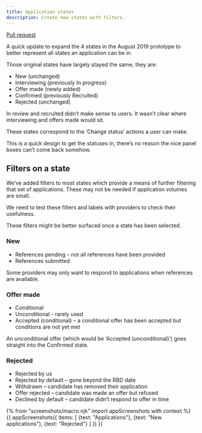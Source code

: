 ```yaml
---
title: Application states
description: Create new states with filters.
---
```

[Pull request](https://github.com/DFE-Digital/manage-teacher-training-applications-prototype/pull/2)

A quick update to expand the 4 states in the August 2019 prototype to better represent all states an application can be in.

Those original states have largely stayed the same, they are:

* New (unchanged)
* Interviewing (previously In progress)
* Offer made (newly added)
* Confirmed (previously Recruited)
* Rejected (unchanged)

In review and recruited didn’t make sense to users. It wasn’t clear where interviewing and offers made would sit.

These states correspond to the ‘Change status’ actions a user can make.

This is a quick design to get the statuses in, there’s no reason the nice panel boxes can’t come back somehow.

## Filters on a state

We’ve added filters to most states which provide a means of further filtering that set of applications. These may not be needed if application volumes are small.

We need to test these filters and labels with providers to check their usefulness.

These filters might be better surfaced once a state has been selected.

### New

* References pending – not all references have been provided
* References submitted

Some providers may only want to respond to applications when references are available.

### Offer made

* Conditional
* Unconditional - rarely used
* Accepted (conditional) – a conditional offer has been accepted but conditions are not yet met

An unconditional offer (which would be ‘Accepted (unconditional)’) goes straight into the Confirmed state.

### Rejected

* Rejected by us
* Rejected by default – gone beyond the RBD date
* Withdrawn – candidate has removed their application
* Offer rejected – candidate was made an offer but refused
* Declined by default – candidate didn’t respond to offer in time

{% from "screenshots/macro.njk" import appScreenshots with context %}
{{ appScreenshots({
  items: [
    {text: "Applications"},
    {text: "New applications"},
    {text: "Rejected"}
  ]
}) }}
